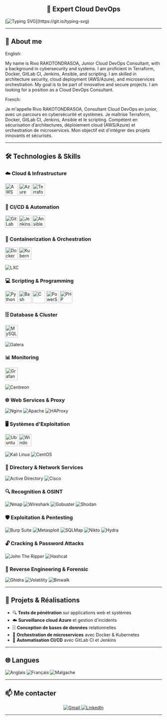 <h2 align="center">🚀 Expert Cloud DevOps</h2>

[![Typing SVG](https://readme-typing-svg.demolab.com?font=Ubuntu&size=35&duration=2500&pause=1000&color=00FF66&center=true&multiline=true&width=1000&height=150&lines=Hello+World%2C+My+name+is+Rivo+!;%23OpenToWork;En+recherche+d'un+poste+en+tant+que+DevOps+junior.)](https://git.io/typing-svg)

---

## 🎯 About me

English:

My name is Rivo RAKOTONDRASOA,
Junior Cloud DevOps Consultant, with a background in cybersecurity and systems.
I am proficient in Terraform, Docker, GitLab CI, Jenkins, Ansible, and scripting.
I am skilled in architecture security, cloud deployment (AWS/Azure), and microservices orchestration.
My goal is to be part of innovative and secure projects.
I am looking for a position as a Cloud DevOps Consultant.

French:

Je m'appelle Rivo RAKOTONDRASOA,
Consultant Cloud DevOps en junior, avec un parcours en cybersécurité et systèmes.
Je maîtrise Terraform, Docker, GitLab CI, Jenkins, Ansible et le scripting.
Compétent en sécurisation d’architectures, déploiement cloud (AWS/Azure) et orchestration
de microservices.
Mon objectif est d'intégrer des projets innovants et sécurisés.


---

## 🛠️ Technologies & Skills

### ☁️ Cloud & Infrastructure
<img src="https://skillicons.dev/icons?i=aws" alt="AWS" height="40"/>
<img src="https://skillicons.dev/icons?i=azure" alt="Azure" height="40"/>
<img src="https://skillicons.dev/icons?i=terraform" alt="Terraform" height="40"/>

### 🔄 CI/CD & Automation
<img src="https://skillicons.dev/icons?i=gitlab" alt="GitLab CI" height="40"/>
<img src="https://skillicons.dev/icons?i=jenkins" alt="Jenkins" height="40"/>
<img src="https://skillicons.dev/icons?i=ansible" alt="Ansible" height="40"/>

### 🐳 Containerization & Orchestration
<img src="https://skillicons.dev/icons?i=docker" alt="Docker" height="40"/>
<img src="https://skillicons.dev/icons?i=kubernetes" alt="Kubernetes" height="40"/>

![LXC](https://img.shields.io/badge/LXC-%23003f5c.svg?style=for-the-badge&logoColor=white)

### 💻 Scripting & Programming
<img src="https://skillicons.dev/icons?i=python" alt="Python" height="40"/>
<img src="https://skillicons.dev/icons?i=bash" alt="Bash" height="40"/>
<img src="https://skillicons.dev/icons?i=c" alt="C" height="40"/>
<img src="https://skillicons.dev/icons?i=powershell" alt="PowerShell" height="40"/>
<img src="https://skillicons.dev/icons?i=php" alt="PHP" height="40"/>

### 🗄️ Database & Cluster
<img src="https://skillicons.dev/icons?i=mysql" alt="MySQL" height="40"/>

![Galera](https://img.shields.io/badge/Galera-%23F7931E.svg?style=for-the-badge&logoColor=white)

### 📊 Monitoring
<img src="https://skillicons.dev/icons?i=grafana" alt="Grafana" height="40"/>

![Centreon](https://img.shields.io/badge/Centreon-%23FF6600.svg?style=for-the-badge&logoColor=white)

### 🌐 Web Services & Proxy
![Nginx](https://img.shields.io/badge/Nginx-%23009639.svg?style=for-the-badge&logoColor=white)
![Apache](https://img.shields.io/badge/Apache-%23D42029.svg?style=for-the-badge&logoColor=white)
![HAProxy](https://img.shields.io/badge/HAProxy-%2300ADD8.svg?style=for-the-badge&logoColor=white)

### 🖥️ Systèmes d'Exploitation
<img src="https://skillicons.dev/icons?i=ubuntu" alt="Ubuntu" height="40"/>
<img src="https://skillicons.dev/icons?i=windows" alt="Windows Server" height="40"/>

![Kali Linux](https://img.shields.io/badge/Kali%20Linux-%23268BEE.svg?style=for-the-badge&logoColor=white)
![CentOS](https://img.shields.io/badge/CentOS-%23262577.svg?style=for-the-badge&logoColor=white)

### 🏢 Directory & Network Services
![Active Directory](https://img.shields.io/badge/Active%20Directory-%230078D4.svg?style=for-the-badge&logoColor=white)
![Cisco](https://img.shields.io/badge/Cisco-%23049fd9.svg?style=for-the-badge&logoColor=white)

### 🔍 Recognition & OSINT
![Nmap](https://img.shields.io/badge/Nmap-%23000000.svg?style=for-the-badge&logoColor=white)
![Wireshark](https://img.shields.io/badge/Wireshark-%231679A7.svg?style=for-the-badge&logoColor=white)
![Gobuster](https://img.shields.io/badge/Gobuster-%23FF6B35.svg?style=for-the-badge&logoColor=white)
![Shodan](https://img.shields.io/badge/Shodan-%23DC382D.svg?style=for-the-badge&logoColor=white)

### 🛡️ Exploitation & Pentesting
![Burp Suite](https://img.shields.io/badge/Burp%20Suite-%23FF6633.svg?style=for-the-badge&logoColor=white)
![Metasploit](https://img.shields.io/badge/Metasploit-%23003366.svg?style=for-the-badge&logoColor=white)
![SQLMap](https://img.shields.io/badge/SQLMap-%23336791.svg?style=for-the-badge&logoColor=white)
![Nikto](https://img.shields.io/badge/Nikto-%23000000.svg?style=for-the-badge&logoColor=white)
![Hydra](https://img.shields.io/badge/Hydra-%2300CED1.svg?style=for-the-badge&logoColor=black)

### 🔓 Cracking & Password Attacks
![John The Ripper](https://img.shields.io/badge/John%20The%20Ripper-%23FF0000.svg?style=for-the-badge&logoColor=white)
![Hashcat](https://img.shields.io/badge/Hashcat-%23FFD700.svg?style=for-the-badge&logoColor=black)

### 🔬 Reverse Engineering & Forensic
![Ghidra](https://img.shields.io/badge/Ghidra-%23FF6B6B.svg?style=for-the-badge&logoColor=white)
![Volatility](https://img.shields.io/badge/Volatility-%23FF4500.svg?style=for-the-badge&logoColor=white)
![Binwalk](https://img.shields.io/badge/Binwalk-%238A2BE2.svg?style=for-the-badge&logoColor=white)


---

## 🌟 Projets & Réalisations

- 🔍 **Tests de pénétration** sur applications web et systèmes
- ☁️ **Surveillance cloud Azure** et gestion d'incidents
- 🗄️ **Conception de bases de données** relationnelles
- 🐳 **Orchestration de microservices** avec Docker & Kubernetes
- 🔧 **Automatisation CI/CD** avec GitLab CI et Jenkins

---

## 🌐 Langues

![Anglais](https://img.shields.io/badge/Anglais-B2%20Professionnel-blue?style=for-the-badge)
![Français](https://img.shields.io/badge/Français-Langue%20maternelle-green?style=for-the-badge)
![Malgache](https://img.shields.io/badge/Malgache-Langue%20maternelle-green?style=for-the-badge)

---

## 📫 Me contacter

<p align="center">
  <a href="mailto:mamonjyrivo@gmail.com">
    <img src="https://img.shields.io/badge/Gmail-D14836?style=for-the-badge&logo=gmail&logoColor=white" alt="Gmail" />
  </a>
  <a href="https://linkedin.com/in/rivo-rakotondrasoa">
    <img src="https://img.shields.io/badge/linkedin-%230077B5.svg?style=for-the-badge&logo=linkedin&logoColor=white" alt="LinkedIn" />
  </a>

---
